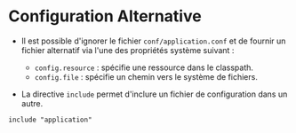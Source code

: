 # Configuration Alternative

* Il est possible d'ignorer le fichier `conf/application.conf` et de fournir un fichier alternatif via l'une des propriétés système suivant :

  * `config.resource` : spécifie une ressource dans le classpath.
  * `config.file` : spécifie un chemin vers le système de fichiers.

* La directive `include` permet d'inclure un fichier de configuration dans un autre.

```
include "application"
```
